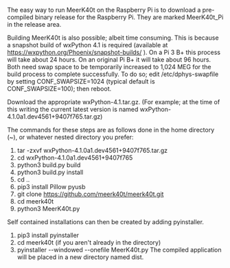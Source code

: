 The easy way to run MeerK40t on the Raspberry Pi is to download a pre-compiled binary release for the Raspberry Pi. They are marked MeerK40t_Pi in the release area.

Building MeerK40t is also possible; albeit time consuming. This is because a snapshot build of wxPython 4.1 is required (available at https://wxpython.org/Phoenix/snapshot-builds/ ). On a Pi 3 B+ this process will take about 24 hours. On an original Pi B+ it will take about 96 hours. Both need swap space to be temporarily increased to 1,024 MEG for the build process to complete successfully. To do so; edit /etc/dphys-swapfile by setting CONF_SWAPSIZE=1024 (typical default is  CONF_SWAPSIZE=100); then reboot.

Download the appropriate wxPython-4.1.tar.gz. (For example; at the time of this writing the current latest version is named wxPython-4.1.0a1.dev4561+9407f765.tar.gz)

The commands for these steps are as follows done in the home directory (~), or whatever nested directory you prefer:
1. tar -zxvf wxPython-4.1.0a1.dev4561+9407f765.tar.gz
2. cd wxPython-4.1.0a1.dev4561+9407f765
3. python3 build.py build
4. python3 build.py install
5. cd ..
6. pip3 install Pillow pyusb
7. git clone https://github.com/meerk40t/meerk40t.git
8. cd meerk40t
9. python3 MeerK40t.py

Self contained installations can then be created by adding pyinstaller. 
1. pip3 install pyinstaller
2. cd meerk40t (if you aren't already in the directory)
3. pyinstaller --windowed --onefile MeerK40t.py
The compiled application will be placed in a new directory named dist.